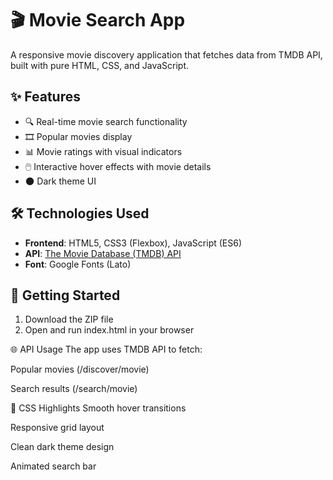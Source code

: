 # 🎬 Movie Search App

A responsive movie discovery application that fetches data from TMDB API, built with pure HTML, CSS, and JavaScript.

## ✨ Features
- 🔍 Real-time movie search functionality
- 🎞️ Popular movies display
- 📊 Movie ratings with visual indicators
- 🖱️ Interactive hover effects with movie details
- 🌑 Dark theme UI

## 🛠️ Technologies Used
- **Frontend**: HTML5, CSS3 (Flexbox), JavaScript (ES6)
- **API**: [The Movie Database (TMDB) API](https://www.themoviedb.org/)
- **Font**: Google Fonts (Lato)

## 🚀 Getting Started
1. Download the ZIP file
2. Open and run index.html in your browser

🌐 API Usage
The app uses TMDB API to fetch:

Popular movies (/discover/movie)

Search results (/search/movie)

🎨 CSS Highlights
Smooth hover transitions

Responsive grid layout

Clean dark theme design

Animated search bar
